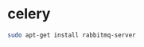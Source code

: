 # celery

```bash
sudo apt-get install rabbitmq-server

```
<!--stackedit_data:
eyJoaXN0b3J5IjpbNjAyMDcwMDc0LDE0OTU3MDMwODBdfQ==
-->